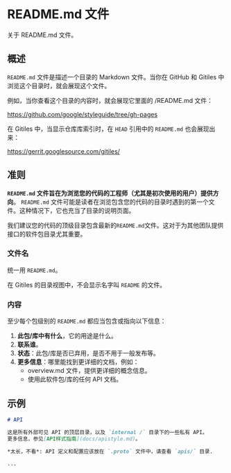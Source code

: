 # README.md 文件

关于 README.md 文件。

## 概述

`README.md` 文件是描述一个目录的 Markdown 文件。当你在 GitHub 和 Gitiles 中浏览这个目录时，就会展现这个文件。

例如，当你查看这个目录的内容时，就会展现它里面的 /README.md 文件：

https://github.com/google/styleguide/tree/gh-pages

在 Gitiles 中，当显示仓库库索引时，在 `HEAD` 引用中的 `README.md` 也会展现出来：

https://gerrit.googlesource.com/gitiles/

## 准则

**`README.md` 文件旨在为浏览您的代码的工程师（尤其是初次使用的用户）提供方向**。 `README.md` 文件可能是读者在浏览包含您的代码的目录时遇到的第一个文件。这种情况下，它也充当了目录的说明页面。

我们建议您的代码的顶级目录包含最新的`README.md`文件。这对于为其他团队提供接口的软件包目录尤其重要。

### 文件名

统一用 `README.md`。

在 Gitiles 的目录视图中，不会显示名字叫 `README` 的文件。

### 内容

至少每个包级别的 `README.md` 都应当包含或指向以下信息：

1.  **此包/库中有什么**，它的用途是什么。
2.  **联系谁**。
3.  **状态**：此包/库是否已弃用，是否不用于一般发布等。
4.  **更多信息**：哪里能找到更详细的文档，例如：
     * overview.md 文件，提供更详细的概念信息。
     * 使用此软件包/库的任何 API 文档。
	  
## 示例

```markdown
# API

这是所有外部可见 API 的顶层目录，以及 `internal /` 目录下的一些私有 API。
更多信息，参见[API样式指南](docs/apistyle.md)。

*太长，不看*: API 定义和配置应该放在 `.proto` 文件中，请查看 `apis/` 目录.

...
```
